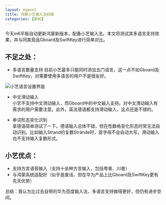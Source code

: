 ```yaml
---
layout: mypost
title: 鸿蒙小艺输入法初探
categories: [新知]
---
```


今天m6平板自动更新鸿蒙新版本，配备小艺输入法。本文将测试其多语言支持效果，并与同类竞品Gboard及SwiftKey进行简单对比。

## 不足之处：
- 多语言数量支持 
  目前小艺最多只能同时添加五门语言，这一点不如Gboard及SwiftKey，对需要使用多语言的用户不是很友好。

![小艺语言设置界面](xiaoyimultiling.jpg)



-  中文滑动输入   
  小艺不支持中文滑动输入，而Gboard中的中文输入支持。对中文滑动输入有需求的用户需要注意。此外，英法德语都支持滑动输入，这点还是不错的。



- 单词形态变化识别  
  拿德语简单测试了一下。德语输入总体不错，但在性数格变化形态时常无法自动识别。比如输入Strand的复数Strände时，首字母不会自动大写，滑动输入也不支持输入复数形式。

## 小艺优点：
- 支持方言语音输入（支持十余种方言输入，包括粤普、川普）  
-  与鸿蒙系统适配好（似乎是废话，但在华为产品上比Gboard及SwiftKey更有先天优势）  

总结：我认为比过去自带的华为百度输入法，多语言支持做得更好，但仍有进步空间。

